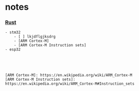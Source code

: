 # notes

### [Rust](https://github.com/a-givertzman/notes/tree/master/rust)
    - stm32
        - [ ] lkjdflgjksdrg
        - [ARM Cortex-M]
        - [ARM Cortex-M Instruction sets]
    - esp32





    [ARM Cortex-M]: https://en.wikipedia.org/wiki/ARM_Cortex-M
    [ARM Cortex-M Instruction sets]: https://en.wikipedia.org/wiki/ARM_Cortex-M#Instruction_sets